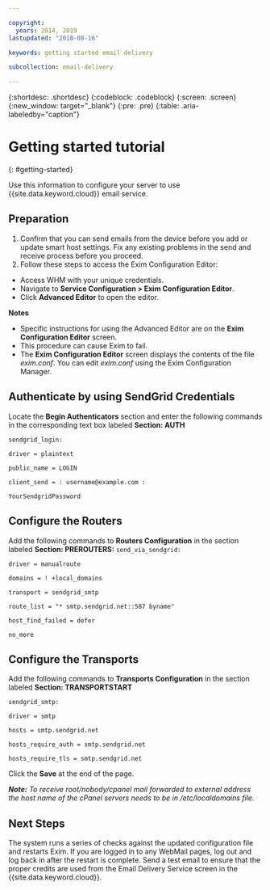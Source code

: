 ```yaml
---

copyright:
  years: 2014, 2019
lastupdated: "2018-08-16"

keywords: getting started email delivery

subcollection: email-delivery

---
```


{:shortdesc: .shortdesc}
{:codeblock: .codeblock}
{:screen: .screen}
{:new_window: target="_blank"}
{:pre: .pre}
{:table: .aria-labeledby="caption"}

# Getting started tutorial
{: #getting-started}

Use this information to configure your server to use {{site.data.keyword.cloud}} email service.

## Preparation

1.  Confirm that you can send emails from the device before you add or update smart host settings. Fix any existing problems in the send and receive process before you proceed.
2. Follow these steps to access the Exim Configuration Editor:
  * Access WHM with your unique credentials.
  * Navigate to **Service Configuration > Exim Configuration Editor**.
  * Click **Advanced Editor** to open the editor.

**Notes**
- Specific instructions for using the Advanced Editor are on the **Exim Configuration Editor** screen.
- This procedure can cause Exim to fail.
- The **Exim Configuration Editor** screen displays the contents of the file _exim.conf_. You can edit _exim.conf_ using the Exim Configuration Manager.

## Authenticate by using SendGrid Credentials

Locate the **Begin Authenticators** section and enter the following commands in the corresponding text box labeled **Section: AUTH**

`sendgrid_login:`

`driver = plaintext`

`public_name = LOGIN`

`client_send = : username@example.com :`

`YourSendgridPassword`

## Configure the Routers

Add the following commands to **Routers Configuration** in the section labeled **Section: PREROUTERS:**
`send_via_sendgrid:`

`driver = manualroute`

`domains = ! +local_domains`

`transport = sendgrid_smtp`

`route_list = "* smtp.sendgrid.net::587 byname"`

`host_find_failed = defer`

`no_more`

## Configure the Transports

Add the following commands to **Transports Configuration** in the section labeled **Section: TRANSPORTSTART**

`sendgrid_smtp:`

`driver = smtp`

`hosts = smtp.sendgrid.net`

`hosts_require_auth = smtp.sendgrid.net`

`hosts_require_tls = smtp.sendgrid.net`

Click the **Save** at the end of the page.

<em>**Note:** To receive root/nobody/cpanel mail forwarded to external address the host name of the cPanel servers needs to be in /etc/localdomains file.</em>

## Next Steps

The system runs a series of checks against the updated configuration file and restarts Exim. If you are logged in to any WebMail pages, log out and log back in after the restart is complete. Send a test email to ensure that the proper credits are used from the Email Delivery Service screen in the {{site.data.keyword.cloud}}.
